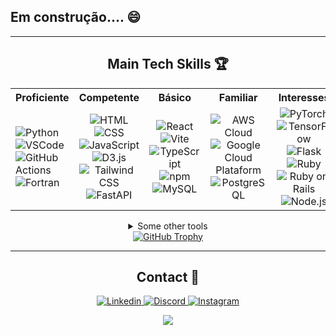
## Em construção.... 😄
<div align="center">
      
---

## Main Tech Skills :trophy: 


<table class="tabela-personalizada">
      <tr>
        <th>Proficiente</th>
        <th>Competente</th>
        <th>Básico</th>
        <th>Familiar</th>
        <th>Interesses</th>
      </tr>
      <tr>
        <td>
          <img title="Python" src="https://skillicons.dev/icons?i=py"/>
          <img title="VSCode" src="https://skillicons.dev/icons?i=vscode"/><br>
          <img title="GitHub Actions" src="https://skillicons.dev/icons?i=githubactions"/>
          <img title="Fortran" src="https://skillicons.dev/icons?i=fortran"/>
        </td>
        <td align="center">
          <img title="HTML" src="https://skillicons.dev/icons?i=html"/>
          <img title="CSS" src="https://skillicons.dev/icons?i=css"/>
          <img title="JavaScript" src="https://skillicons.dev/icons?i=js"/><br>
          <img title="D3.js" src="https://skillicons.dev/icons?i=d3"/>
          <img title="Tailwind CSS" src="https://skillicons.dev/icons?i=tailwind"/>
          <img title="FastAPI" src="https://skillicons.dev/icons?i=fastapi"/>
        </td>
        <td align="center">
          <img title="React" src="https://skillicons.dev/icons?i=react"/>
          <img title="Vite" src="https://skillicons.dev/icons?i=vite"/>
          <img title="TypeScript" src="https://skillicons.dev/icons?i=ts"/><br>
          <img title="npm" src="https://skillicons.dev/icons?i=npm"/>
          <img title="MySQL" src="https://skillicons.dev/icons?i=mysql"/>
        </td>
        <td align="center">
          <img title="AWS Cloud" src="https://skillicons.dev/icons?i=aws"/>
          <img title="Google Cloud Plataform" src="https://skillicons.dev/icons?i=gcp"/><br>
          <img title="PostgreSQL" src="https://skillicons.dev/icons?i=postgres"/>
        </td>
        <td align="center">
          <img title="PyTorch" src="https://skillicons.dev/icons?i=pytorch"/>
          <img title="TensorFlow" src="https://skillicons.dev/icons?i=tensorflow"/>
          <img title="Flask" src="https://skillicons.dev/icons?i=flask"/><br>
          <img title="Ruby" src="https://skillicons.dev/icons?i=ruby"/>
          <img title="Ruby on Rails" src="https://skillicons.dev/icons?i=rails"/>
          <img title="Node.js" src="https://skillicons.dev/icons?i=nodejs"/>
        </td>
      </tr>
    </table>
    
<details>

<summary>Some other tools</summary>
<br>
<table>
  <tr>
    <th>Tools</th>
    <th>SO </th>
  </tr>
  <tr>
    <td>
      <img title="LaTeX" src="https://skillicons.dev/icons?i=latex"/>
      <img title="Notion" src="https://skillicons.dev/icons?i=notion"/>
      <img title="Obsidian" src="https://skillicons.dev/icons?i=obsidian"/>
      <img title="Adobe Photoshop" src="https://skillicons.dev/icons?i=ps"/>
      <img title="Adobe Premiere" src="https://skillicons.dev/icons?i=pr"/>
    </td>
    <td>
      <img title="Windows" src="https://skillicons.dev/icons?i=windows"/>
      <img title="Linux" src="https://skillicons.dev/icons?i=linux"/>
      <img title="Mint" src="https://skillicons.dev/icons?i=mint"/>
    </td>
  </tr>
</table>
</details>

<a href="https://github.com/ryo-ma/github-profile-trophy" title="Source" target="_blank" rel="noreferrer noopener">
<img aligh="center" title="GitHub Trophy" src="https://github-profile-trophy.vercel.app/?username=matheuscalbqq&theme=tokyonight&rank=-?&margin-w=15&row=1&column=3"/>
</a>

---

## Contact 💬
<a href="https://www.linkedin.com/in/matheusc-albqq/" title="Linkedin" target="_blank" rel="noreferrer noopener">
 <img title="Linkedin" src="https://skillicons.dev/icons?i=linkedin"/>
</a>
<a href="https://discordapp.com/users/269223352185389056" title="Discord" target="_blank" rel="noreferrer noopener">
 <img title="Discord" src="https://skillicons.dev/icons?i=discord"/>
</a>
<a href="https://www.instagram.com/matheusc.albqq/" title="Instagram" target="_blank" rel="noreferrer noopener">
 <img title="Instagram" src="https://skillicons.dev/icons?i=instagram"/>
</a>


![](https://komarev.com/ghpvc/?username=matheuscalbqq&style=plastic&abbreviated=true&color=202a47)

</div>

<!--
**matheuscalbqq/matheuscalbqq** is a ✨ _special_ ✨ repository because its `README.md` (this file) appears on your GitHub profile.

Here are some ideas to get you started:

- 🔭 I’m currently working on ...
- 🌱 I’m currently learning ...
- 👯 I’m looking to collaborate on ...
- 🤔 I’m looking for help with ...
- 💬 Ask me about ...
- 📫 How to reach me: ...
- 😄 Pronouns: ...
- ⚡ Fun fact: ...
-->
